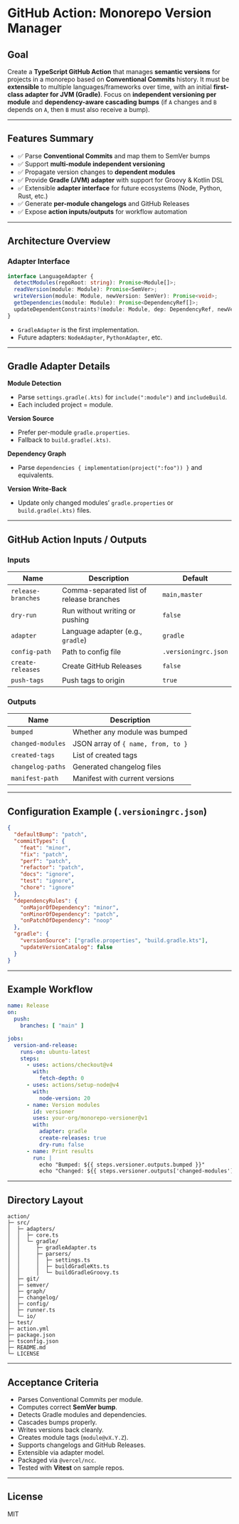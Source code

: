 # GitHub Action: Monorepo Version Manager

## Goal
Create a **TypeScript GitHub Action** that manages **semantic versions** for projects in a monorepo based on **Conventional Commits** history. It must be **extensible** to multiple languages/frameworks over time, with an initial **first-class adapter for JVM (Gradle)**. Focus on **independent versioning per module** and **dependency-aware cascading bumps** (if `A` changes and `B` depends on `A`, then `B` must also receive a bump).

---

## Features Summary

- ✅ Parse **Conventional Commits** and map them to SemVer bumps  
- ✅ Support **multi-module independent versioning**  
- ✅ Propagate version changes to **dependent modules**  
- ✅ Provide **Gradle (JVM) adapter** with support for Groovy & Kotlin DSL  
- ✅ Extensible **adapter interface** for future ecosystems (Node, Python, Rust, etc.)  
- ✅ Generate **per-module changelogs** and GitHub Releases  
- ✅ Expose **action inputs/outputs** for workflow automation

---

## Architecture Overview

### Adapter Interface

```ts
interface LanguageAdapter {
  detectModules(repoRoot: string): Promise<Module[]>;
  readVersion(module: Module): Promise<SemVer>;
  writeVersion(module: Module, newVersion: SemVer): Promise<void>;
  getDependencies(module: Module): Promise<DependencyRef[]>;
  updateDependentConstraints?(module: Module, dep: DependencyRef, newVersion: SemVer): Promise<void>;
}
```

- `GradleAdapter` is the first implementation.
- Future adapters: `NodeAdapter`, `PythonAdapter`, etc.

---

## Gradle Adapter Details

**Module Detection**
- Parse `settings.gradle(.kts)` for `include(":module")` and `includeBuild`.
- Each included project = module.

**Version Source**
- Prefer per-module `gradle.properties`.
- Fallback to `build.gradle(.kts)`.

**Dependency Graph**
- Parse `dependencies { implementation(project(":foo")) }` and equivalents.

**Version Write-Back**
- Update only changed modules’ `gradle.properties` or `build.gradle(.kts)` files.

---

## GitHub Action Inputs / Outputs

### Inputs

| Name | Description | Default |
|------|--------------|----------|
| `release-branches` | Comma-separated list of release branches | `main,master` |
| `dry-run` | Run without writing or pushing | `false` |
| `adapter` | Language adapter (e.g., `gradle`) | `gradle` |
| `config-path` | Path to config file | `.versioningrc.json` |
| `create-releases` | Create GitHub Releases | `false` |
| `push-tags` | Push tags to origin | `true` |

### Outputs

| Name | Description |
|------|--------------|
| `bumped` | Whether any module was bumped |
| `changed-modules` | JSON array of `{ name, from, to }` |
| `created-tags` | List of created tags |
| `changelog-paths` | Generated changelog files |
| `manifest-path` | Manifest with current versions |

---

## Configuration Example (`.versioningrc.json`)

```json
{
  "defaultBump": "patch",
  "commitTypes": {
    "feat": "minor",
    "fix": "patch",
    "perf": "patch",
    "refactor": "patch",
    "docs": "ignore",
    "test": "ignore",
    "chore": "ignore"
  },
  "dependencyRules": {
    "onMajorOfDependency": "minor",
    "onMinorOfDependency": "patch",
    "onPatchOfDependency": "noop"
  },
  "gradle": {
    "versionSource": ["gradle.properties", "build.gradle.kts"],
    "updateVersionCatalog": false
  }
}
```

---

## Example Workflow

```yaml
name: Release
on:
  push:
    branches: [ "main" ]

jobs:
  version-and-release:
    runs-on: ubuntu-latest
    steps:
      - uses: actions/checkout@v4
        with:
          fetch-depth: 0
      - uses: actions/setup-node@v4
        with:
          node-version: 20
      - name: Version modules
        id: versioner
        uses: your-org/monorepo-versioner@v1
        with:
          adapter: gradle
          create-releases: true
          dry-run: false
      - name: Print results
        run: |
          echo "Bumped: ${{ steps.versioner.outputs.bumped }}"
          echo "Changed: ${{ steps.versioner.outputs['changed-modules'] }}"
```

---

## Directory Layout

```
action/
├─ src/
│  ├─ adapters/
│  │  ├─ core.ts
│  │  └─ gradle/
│  │     ├─ gradleAdapter.ts
│  │     ├─ parsers/
│  │     │  ├─ settings.ts
│  │     │  ├─ buildGradleKts.ts
│  │     │  └─ buildGradleGroovy.ts
│  ├─ git/
│  ├─ semver/
│  ├─ graph/
│  ├─ changelog/
│  ├─ config/
│  ├─ runner.ts
│  └─ io/
├─ test/
├─ action.yml
├─ package.json
├─ tsconfig.json
├─ README.md
└─ LICENSE
```

---

## Acceptance Criteria

- Parses Conventional Commits per module.
- Computes correct **SemVer bump**.
- Detects Gradle modules and dependencies.
- Cascades bumps properly.
- Writes versions back cleanly.
- Creates module tags (`module@vX.Y.Z`).
- Supports changelogs and GitHub Releases.
- Extensible via adapter model.
- Packaged via `@vercel/ncc`.
- Tested with **Vitest** on sample repos.

---

## License
MIT

